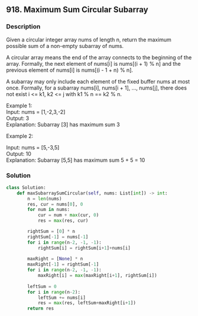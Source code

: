 ## 918. Maximum Sum Circular Subarray

### Description

Given a circular integer array nums of length n, return the maximum possible sum of a non-empty subarray of nums.

A circular array means the end of the array connects to the beginning of the array. Formally, the next element of nums[i] is nums[(i + 1) % n] and the previous element of nums[i] is nums[(i - 1 + n) % n].

A subarray may only include each element of the fixed buffer nums at most once. Formally, for a subarray nums[i], nums[i + 1], ..., nums[j], there does not exist i <= k1, k2 <= j with k1 % n == k2 % n.

Example 1:  
Input: nums = [1,-2,3,-2]  
Output: 3  
Explanation: Subarray [3] has maximum sum 3  

Example 2:  

Input: nums = [5,-3,5]  
Output: 10  
Explanation: Subarray [5,5] has maximum sum 5 + 5 = 10

### Solution

```python
class Solution:
    def maxSubarraySumCircular(self, nums: List[int]) -> int:
        n = len(nums)
        res, cur = nums[0], 0
        for num in nums: 
            cur = num + max(cur, 0) 
            res = max(res, cur)

        rightSum = [0] * n
        rightSum[-1] = nums[-1]
        for i in range(n-2, -1, -1):
            rightSum[i] = rightSum[i+1]+nums[i]
        
        maxRight = [None] * n
        maxRight[-1] = rightSum[-1]
        for i in range(n-2, -1, -1):
            maxRight[i] = max(maxRight[i+1], rightSum[i])
        
        leftSum = 0
        for i in range(n-2):
            leftSum += nums[i]
            res = max(res, leftSum+maxRight[i+1])
        return res
```